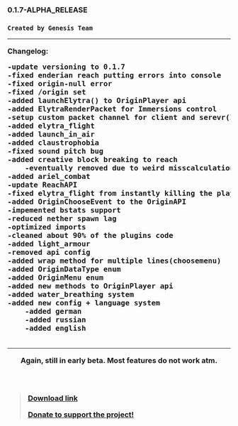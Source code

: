 <h3>0.1.7-ALPHA_RELEASE<h3>
<code>Created by Genesis Team</code>
<hr>
Changelog:
<pre>
-update versioning to 0.1.7
-fixed enderian reach putting errors into console
-fixed origin-null error
-fixed /origin set
-added launchElytra() to OriginPlayer api
-added ElytraRenderPacket for Immersions control
-setup custom packet channel for client and serevr(Immersions)
-added elytra_flight
-added launch_in_air
-added claustrophobia
-fixed sound pitch bug
-added creative block breaking to reach
    -eventually removed due to weird misscalculations
-added ariel_combat
-update ReachAPI
-fixed elytra_flight from instantly killing the player
-added OriginChooseEvent to the OriginAPI
-impemented bstats support
-reduced nether spawn lag
-optimized imports
-cleaned about 90% of the plugins code
-added light_armour
-removed api config
-added wrap method for multiple lines(choosemenu)
-added OriginDataType enum
-added OriginMenu enum
-added new methods to OriginPlayer api
-added water_breathing system
-added new config + language system
    -added german
    -added russian
    -added english

</pre>
<hr>
<header>Again, still in early beta. Most features do not work atm.</header>
<blockquote><a href="https://modrinth.com/plugins/GenesisMC" rel="noopener nofollow ugc">Download link</a>

<a href="https://streamelements.com/duerismc/tip" rel="noopener nofollow ugc">Donate to support the project!</a>
</blockquote>

